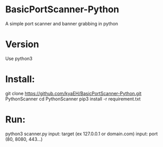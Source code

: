 # BasicPortScanner-Python
A simple port scanner and banner grabbing in python

# Version

Use python3

# Install:
git clone https://github.com/kyaEH/BasicPortScanner-Python.git PythonScanner
cd PythonScanner
pip3 install -r requirement.txt

# Run:
python3 scanner.py
input: target (ex 127.0.0.1 or domain.com)
input: port (80, 8080, 443...)
